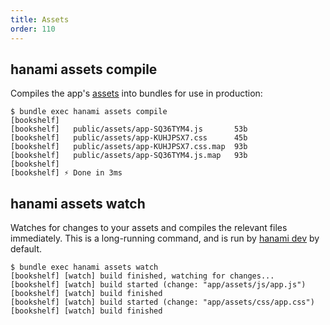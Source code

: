 ```yaml
---
title: Assets
order: 110
---
```


## hanami assets compile

Compiles the app's [assets](/v2.3/actions/overview) into bundles for use in production:

```shell
$ bundle exec hanami assets compile
[bookshelf]
[bookshelf]   public/assets/app-SQ36TYM4.js       53b
[bookshelf]   public/assets/app-KUHJPSX7.css      45b
[bookshelf]   public/assets/app-KUHJPSX7.css.map  93b
[bookshelf]   public/assets/app-SQ36TYM4.js.map   93b
[bookshelf]
[bookshelf] ⚡ Done in 3ms
```

## hanami assets watch

Watches for changes to your assets and compiles the relevant files immediately. This is a long-running command, and is run by [hanami dev](/v2.3/commands/dev) by default.

```shell
$ bundle exec hanami assets watch
[bookshelf] [watch] build finished, watching for changes...
[bookshelf] [watch] build started (change: "app/assets/js/app.js")
[bookshelf] [watch] build finished
[bookshelf] [watch] build started (change: "app/assets/css/app.css")
[bookshelf] [watch] build finished
```
